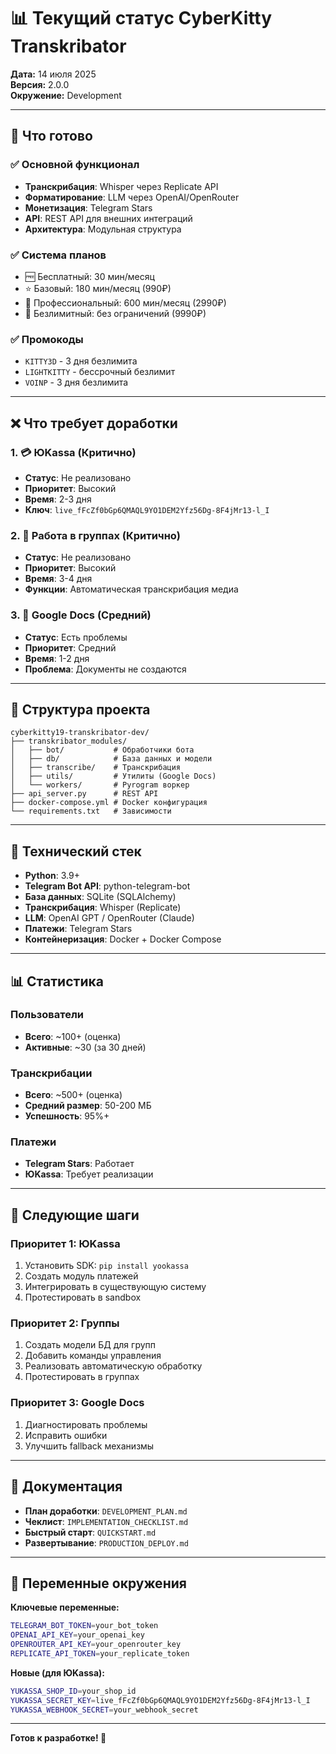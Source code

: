 # 📊 Текущий статус CyberKitty Transkribator

**Дата:** 14 июля 2025  
**Версия:** 2.0.0  
**Окружение:** Development

---

## 🎯 Что готово

### ✅ Основной функционал
- **Транскрибация**: Whisper через Replicate API
- **Форматирование**: LLM через OpenAI/OpenRouter
- **Монетизация**: Telegram Stars
- **API**: REST API для внешних интеграций
- **Архитектура**: Модульная структура

### ✅ Система планов
- 🆓 Бесплатный: 30 мин/месяц
- ⭐ Базовый: 180 мин/месяц (990₽)
- 💎 Профессиональный: 600 мин/месяц (2990₽)
- 🚀 Безлимитный: без ограничений (9990₽)

### ✅ Промокоды
- `KITTY3D` - 3 дня безлимита
- `LIGHTKITTY` - бессрочный безлимит
- `VOINP` - 3 дня безлимита

---

## ❌ Что требует доработки

### 1. 💳 ЮKassa (Критично)
- **Статус**: Не реализовано
- **Приоритет**: Высокий
- **Время**: 2-3 дня
- **Ключ**: `live_fFcZf0bGp6QMAQL9YO1DEM2Yfz56Dg-8F4jMr13-l_I`

### 2. 🏢 Работа в группах (Критично)
- **Статус**: Не реализовано
- **Приоритет**: Высокий
- **Время**: 3-4 дня
- **Функции**: Автоматическая транскрибация медиа

### 3. 📄 Google Docs (Средний)
- **Статус**: Есть проблемы
- **Приоритет**: Средний
- **Время**: 1-2 дня
- **Проблема**: Документы не создаются

---

## 📁 Структура проекта

```
cyberkitty19-transkribator-dev/
├── transkribator_modules/
│   ├── bot/           # Обработчики бота
│   ├── db/            # База данных и модели
│   ├── transcribe/    # Транскрибация
│   ├── utils/         # Утилиты (Google Docs)
│   └── workers/       # Pyrogram воркер
├── api_server.py      # REST API
├── docker-compose.yml # Docker конфигурация
└── requirements.txt   # Зависимости
```

---

## 🔧 Технический стек

- **Python**: 3.9+
- **Telegram Bot API**: python-telegram-bot
- **База данных**: SQLite (SQLAlchemy)
- **Транскрибация**: Whisper (Replicate)
- **LLM**: OpenAI GPT / OpenRouter (Claude)
- **Платежи**: Telegram Stars
- **Контейнеризация**: Docker + Docker Compose

---

## 📊 Статистика

### Пользователи
- **Всего**: ~100+ (оценка)
- **Активные**: ~30 (за 30 дней)

### Транскрибации
- **Всего**: ~500+ (оценка)
- **Средний размер**: 50-200 МБ
- **Успешность**: 95%+

### Платежи
- **Telegram Stars**: Работает
- **ЮKassa**: Требует реализации

---

## 🚀 Следующие шаги

### Приоритет 1: ЮKassa
1. Установить SDK: `pip install yookassa`
2. Создать модуль платежей
3. Интегрировать в существующую систему
4. Протестировать в sandbox

### Приоритет 2: Группы
1. Создать модели БД для групп
2. Добавить команды управления
3. Реализовать автоматическую обработку
4. Протестировать в группах

### Приоритет 3: Google Docs
1. Диагностировать проблемы
2. Исправить ошибки
3. Улучшить fallback механизмы

---

## 📝 Документация

- **План доработки**: `DEVELOPMENT_PLAN.md`
- **Чеклист**: `IMPLEMENTATION_CHECKLIST.md`
- **Быстрый старт**: `QUICKSTART.md`
- **Развертывание**: `PRODUCTION_DEPLOY.md`

---

## 🔐 Переменные окружения

**Ключевые переменные:**
```bash
TELEGRAM_BOT_TOKEN=your_bot_token
OPENAI_API_KEY=your_openai_key
OPENROUTER_API_KEY=your_openrouter_key
REPLICATE_API_TOKEN=your_replicate_token
```

**Новые (для ЮKassa):**
```bash
YUKASSA_SHOP_ID=your_shop_id
YUKASSA_SECRET_KEY=live_fFcZf0bGp6QMAQL9YO1DEM2Yfz56Dg-8F4jMr13-l_I
YUKASSA_WEBHOOK_SECRET=your_webhook_secret
```

---

**Готов к разработке! 🚀** 